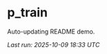 # p_train

Auto-updating README demo.

<!--START_SECTION:status-->
_Last run: 2025-10-09 18:33 UTC_
<!--END_SECTION:status-->








































































































































































































































































































































































































































































































































































































































































































































































































































































































































































































































































































